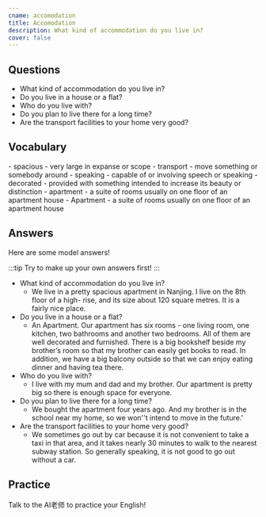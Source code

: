 ```yaml
---
cname: accomodation
title: Accomodation
description: What kind of accommodation do you live in?
cover: false
---
```

<banner></banner>

## Questions

- What kind of accommodation do you live in?
- Do you live in a house or a flat?
- Who do you live with?
- Do you plan to live there for a long time?
- Are the transport facilities to your home very good?

## Vocabulary

<vocab-list>
- spacious
  - very large in expanse or scope
- transport
  - move something or somebody around
- speaking
  - capable of or involving speech or speaking
- decorated
  - provided with something intended to increase its beauty or distinction  
- apartment
  - a suite of rooms usually on one floor of an apartment house  
- Apartment
  - a suite of rooms usually on one floor of an apartment house  

<!-- blank -->

</vocab-list>

## Answers
Here are some model answers!

:::tip
Try to make up your own answers first!
:::

- What kind of accommodation do you live in?
  - We live in a pretty spacious apartment in Nanjing. I live on the 8th floor of a high- rise, and its size about 120 square metres. It is a fairly nice place. 
- Do you live in a house or a flat?
  - An Apartment. Our apartment has six rooms - one living room, one kitchen, two bathrooms and another two bedrooms. All of them are well decorated and furnished. There is a big bookshelf beside my brother’s room so that my brother can easily get books to read. In addition, we have a big balcony outside so that we can enjoy eating dinner and having tea there.
- Who do you live with?
  - I live with my mum and dad and my brother. Our apartment is pretty big so there is enough space for everyone.
- Do you plan to live there for a long time?
  - We bought the apartment four years ago. And my brother is in the school near my home, so we won&#39;&#39;t intend to move in the future.&#39;
- Are the transport facilities to your home very good?
  - We sometimes go out by car because it is not convenient to take a taxi in that area, and it takes nearly 30 minutes to walk to the nearest subway station. So generally speaking, it is not good to go out without a car.

## Practice
Talk to the AI老师 to practice your English!
<qrfooter></qrfooter>




